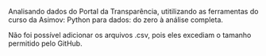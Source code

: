 Analisando dados do Portal da Transparência, utitilizando as ferramentas do curso da Asimov: Python para dados: do zero à análise completa.

Não foi possível adicionar os arquivos .csv, pois eles excediam o tamanho permitido pelo GitHub.
